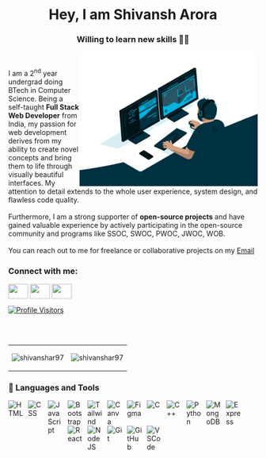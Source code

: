 <h1 align="center">Hey, I am Shivansh Arora</h1>
<h3 align="center">Willing to learn new skills 👩‍💻</h3>

<img align = "right" width =360 alt = "coding image " src = "https://github.com/ShivanshAr97/ShivanshAr97/blob/main/images/dev-working_rounded.gif">
<br>

<!-- <p align = "left"> -->
I am a 2<sup>nd</sup> year undergrad doing BTech in Computer Science. Being a self-taught **Full Stack Web Developer** from India, my passion for web development derives from my ability to create novel concepts and bring them to life through visually beautiful interfaces. My attention to detail extends to the whole user experience, system design, and flawless code quality.<br><br>Furthermore, I am a strong supporter of **open-source projects** and have gained valuable experience by actively participating in the open-source community and programs like SSOC, SWOC, PWOC, JWOC, WOB.<br><br>
You can reach out to me for freelance or collaborative projects on my [Email](shivansh.arora973@gmail.com)
  
  <h3 align="left">Connect with me:</h3>
<p>
<a href="https://twitter.com/ShivanshAr97" target="blank"><img align="center" src="https://raw.githubusercontent.com/rahuldkjain/github-profile-readme-generator/master/src/images/icons/Social/twitter.svg" alt="" height="30" width="40" /></a>
<a href="https://www.linkedin.com/in/shivansharora97/" target="blank" ><img align="center" src="https://raw.githubusercontent.com/rahuldkjain/github-profile-readme-generator/master/src/images/icons/Social/linked-in-alt.svg" alt="" height="30" width="40" /></a>
<a href="https://www.instagram.com/shivanshar97/" target="blank"><img align="center" src="https://raw.githubusercontent.com/rahuldkjain/github-profile-readme-generator/master/src/images/icons/Social/instagram.svg" alt="" height="30" width="40" /></a>
<a href="https://leetcode.com/ShivanshAr/" target="blank"><img align="center" src="https://user-images.githubusercontent.com/96040322/220935902-257b5736-d4f8-4d08-a487-03de52e3eff8.png" alt="" height="30" /></a>
<a href="https://www.codechef.com/users/shivanshar97" target="blank"><img align="center" src="https://user-images.githubusercontent.com/96040322/220936250-4d58e745-8c4a-4eff-8516-18c8bd721a61.png" alt="" width="40"/></a>
<a href="https://auth.geeksforgeeks.org/user/shivansharora973/" target="blank"><img align="center" src="https://user-images.githubusercontent.com/96040322/220937257-305ca4fd-1995-42b8-9915-c9fd6429faf1.png" alt="" width="60"/></a>
  
[![Profile Visitors](https://komarev.com/ghpvc/?username=ShivanshAr97&label=Profile%20views&color=0e75b6&style=flat)](https://github.com/ShivanshAr97)
  
</p>
<br><br>


<table>
  <tr>
    <td valign="top">
<p align="left"> <img src="https://github-readme-stats.vercel.app/api?username=shivanshar97&show_icons=true&count_private=true" alt="shivanshar97" /></td>
    <td valign="top">
<p><img align="right" src="https://github-readme-streak-stats.herokuapp.com/?user=shivanshar97&" alt="shivanshar97" /></p></td>
</div>
  </tr>
</table>

### 🧰 Languages and Tools
<img align="left" alt="HTML" width="30px" style="padding-right:10px;" src="https://cdn.jsdelivr.net/gh/devicons/devicon/icons/html5/html5-original.svg" />
<img align="left" alt="CSS" width="30px" style="padding-right:10px;" src="https://cdn.jsdelivr.net/gh/devicons/devicon/icons/css3/css3-original.svg"/>
<img align="left" alt="JavaScript" width="30px" style="padding-right:10px;" src="https://cdn.jsdelivr.net/gh/devicons/devicon/icons/javascript/javascript-original.svg" />
<img align="left" alt="Bootstrap" width="30px" style="padding-right:10px;" src="https://cdn.jsdelivr.net/gh/devicons/devicon/icons/bootstrap/bootstrap-original.svg" />
<img align="left" alt="Tailwind" width="30px" style="padding-right:10px;" src="https://cdn.jsdelivr.net/gh/devicons/devicon/icons/tailwindcss/tailwindcss-plain.svg"/>

<img align="left" alt="Canva" width="30px" style="padding-right:10px;" src="https://cdn.jsdelivr.net/gh/devicons/devicon/icons/canva/canva-original.svg" />
<img align="left" alt="Figma" width="30px" style="padding-right:10px;" src="https://cdn.jsdelivr.net/gh/devicons/devicon/icons/figma/figma-original.svg" />

<img align="left" alt="C" width="30px" style="padding-right:10px;" src="https://cdn.jsdelivr.net/gh/devicons/devicon/icons/c/c-original.svg" />
<img align="left" alt="C++" width="30px" style="padding-right:10px;" src="https://cdn.jsdelivr.net/gh/devicons/devicon/icons/cplusplus/cplusplus-original.svg" />
<img align="left" alt="Python" width="30px" style="padding-right:10px;" src="https://cdn.jsdelivr.net/gh/devicons/devicon/icons/python/python-original.svg" />

<img align="left" alt="MongoDB" width="30px" style="padding-right:10px;" src="https://cdn.jsdelivr.net/gh/devicons/devicon/icons/mongodb/mongodb-original.svg" />
<img align="left" alt="Express" width="30px" style="padding-right:10px;" src="https://cdn.jsdelivr.net/gh/devicons/devicon/icons/express/express-original.svg" />
<img align="left" alt="React" width="30px" style="padding-right:10px;" src="https://cdn.jsdelivr.net/gh/devicons/devicon/icons/react/react-original.svg" />
<img align="left" alt="NodeJS" width="30px" style="padding-right:10px;" src="https://cdn.jsdelivr.net/gh/devicons/devicon/icons/nodejs/nodejs-original-wordmark.svg" />

<img align="left" alt="Git" width="30px" style="padding-right:10px;" src="https://cdn.jsdelivr.net/gh/devicons/devicon/icons/git/git-original.svg" />
<img align="left" alt="GitHub" width="30px" style="padding-right:10px;" src="https://cdn.jsdelivr.net/gh/devicons/devicon/icons/github/github-original.svg" />

<img align="left" alt="VSCode" width="30px" style="padding-right:10px;" src="https://cdn.jsdelivr.net/gh/devicons/devicon/icons/vscode/vscode-original.svg" />
<br />

